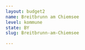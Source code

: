 ```yaml
---
layout: budget2
name: Breitbrunn am Chiemsee
level: kommune
state: BY
slug: Breitbrunn-am-Chiemsee

---
```



